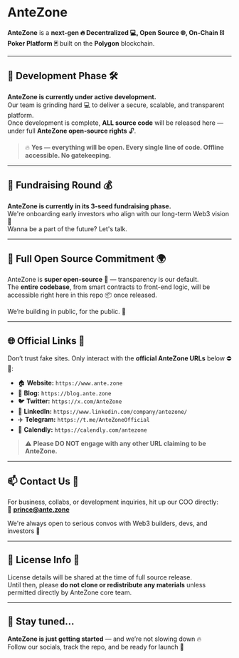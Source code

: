 # AnteZone

**AnteZone** is a **next-gen 🔥 Decentralized 💻, Open Source 🌐, On-Chain ⛓️ Poker Platform 🃏** built on the **Polygon** blockchain.  

---

## 🚧 Development Phase 🛠️

**AnteZone is currently under active development.**  
Our team is grinding hard 💻 to deliver a secure, scalable, and transparent platform.  
Once development is complete, **ALL source code** will be released here — under full **AnteZone open-source rights** 🔓.

> 🔥 **Yes — everything will be open. Every single line of code. Offline accessible. No gatekeeping.**

---

## 🤝 Fundraising Round 💰

**AnteZone is currently in its 3-seed fundraising phase.**  
We're onboarding early investors who align with our long-term Web3 vision 🚀  
Wanna be a part of the future? Let's talk.

---

## 📂 Full Open Source Commitment 🌍

AnteZone is **super open-source** 🧠 — transparency is our default.  
The **entire codebase**, from smart contracts to front-end logic, will be accessible right here in this repo 📦 once released.

We’re building in public, for the public. 💯

---

## 🌐 Official Links 🔗

Don’t trust fake sites. Only interact with the **official AnteZone URLs** below ⛔🧠:

- 🏠 **Website:** `https://www.ante.zone`
- 📝 **Blog:** `https://blog.ante.zone`
- 🐦 **Twitter:** `https://x.com/AnteZone`
- 💼 **LinkedIn:** `https://www.linkedin.com/company/antezone/`
- ✈️ **Telegram:** `https://t.me/AnteZoneOfficial`
- 📅 **Calendly:** `https://calendly.com/antezone`

> ⚠️ **Please DO NOT engage with any other URL claiming to be AnteZone.**

---

## 📫 Contact Us 💬

For business, collabs, or development inquiries, hit up our COO directly:  
📩 **prince@ante.zone**

We're always open to serious convos with Web3 builders, devs, and investors 🤝

---

## 🔐 License Info 🧾

License details will be shared at the time of full source release.  
Until then, please **do not clone or redistribute any materials** unless permitted directly by AnteZone core team.

---

## 🧠 Stay tuned...

**AnteZone is just getting started** — and we’re not slowing down 🔥  
Follow our socials, track the repo, and be ready for launch 🚀

